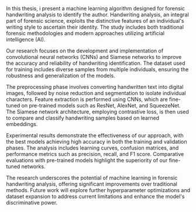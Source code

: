In this thesis, i present a machine learning algorithm designed for forensic handwriting analysis to identify the author. Handwriting analysis, an integral part of forensic science, exploits the distinctive features of an individual's writing style to ascertain their identity. The study includes both traditional forensic methodologies and modern approaches utilizing artificial intelligence (AI).

Our research focuses on the development and implementation of convolutional neural networks (CNNs) and Siamese networks to improve the accuracy and reliability of handwriting identification. The dataset used for training includes diverse samples from multiple individuals, ensuring the robustness and generalization of the models.

The preprocessing phase involves converting handwritten text into digital images, followed by noise reduction and segmentation to isolate individual characters. Feature extraction is performed using CNNs, which are fine-tuned on pre-trained models such as ResNet, AlexNet, and SqueezeNet. The Siamese network architecture, employing contrastive loss, is then used to compare and classify handwriting samples based on learned embeddings.

Experimental results demonstrate the effectiveness of our approach, with the best models achieving high accuracy in both the training and validation phases. The analysis includes learning curves, confusion matrices, and performance metrics such as precision, recall, and F1 score. Comparative evaluations with pre-trained models highlight the superiority of our fine-tuned networks.

The research underscores the potential of machine learning in forensic handwriting analysis, offering significant improvements over traditional methods. Future work will explore further hyperparameter optimizations and dataset expansion to address current limitations and enhance the model's discriminative power.
